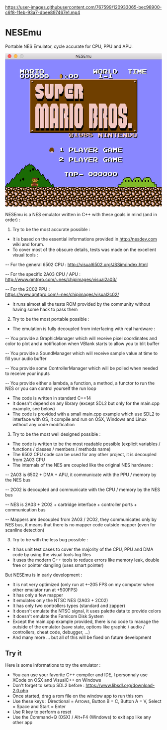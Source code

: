 
https://user-images.githubusercontent.com/767599/120933065-bec98900-c6f8-11eb-93a7-dbee897467e1.mp4

# NESEmu
Portable NES Emulator, cycle accurate for CPU, PPU and APU.

![](NESEmu.png)

NESEmu is a NES emulator written in C++ with these goals in mind (and in order) :

1) Try to be the most accurate possible :

- It is based on the essential informations provided in http://nesdev.com wiki and forum.
- To cover most of the obscure details, tests was made on the excellent visual tools :

-- For the general 6502 CPU : http://visual6502.org/JSSim/index.html

-- For the specific 2A03 CPU / APU : http://www.qmtpro.com/~nes/chipimages/visual2a03/

-- For the 2C02 PPU : https://www.qmtpro.com/~nes/chipimages/visual2c02/
- It runs almost all the tests ROM provided by the community without having some hack to pass them

2) Try to be the most portable possible :

- The emulation is fully decoupled from interfacing with real hardware :

-- You provide a GraphicManager which will receive pixel coordinates and color to plot and a notification when VBlank starts to allow you to blit buffer

-- You provide a SoundManager which will receive sample value at time to fill your audio buffer

-- You provide some ControllerManager which will be polled when needed to receive your inputs

-- You provide either a lambda, a function, a method, a functor to run the NES or you can control yourself the run loop
- The code is written in standard C++14
- It doesn't depend on any library (except SDL2 but only for the main.cpp example, see below)
- The code is provided with a small main.cpp example which use SDL2 to interface with OS, it compile and run on OSX, Windows and Linux without any code modification

3) Try to be the most well designed possible :
- The code is written to be the most readable possible (explicit variables / functions / classes / members / methods name)
- The 6502 CPU code can be used for any other project, it is decoupled from 2A03 CPU
- The internals of the NES are coupled like the original NES hardware :

-- 2A03 is 6502 + DMA + APU, it communicate with the PPU / memory by the NES bus

-- 2C02 is decoupled and communicate with the CPU / memory by the NES bus

-- NES is 2A03 + 2C02 + cartridge interface + controller ports + communication bus

-- Mappers are decoupled from 2A03 / 2C02, they communicates only by NES bus, it means that there is no mapper code outside mapper (even for scanline detection)

3) Try to be with the less bug possible :

- It has unit test cases to cover the majority of the CPU, PPU and DMA code by using the visual tools log files
- It uses the modern C++ tools to reduce errors like memory leak, double free or pointer dangling (uses smart pointer)


But NESEmu is in early development :

- It is not very optimized (only run at +-205 FPS on my computer when other emulator run at +500FPS)
- It has only a few mapper
- It emulates only the NTSC NES (2A03 + 2C02)
- It has only two controllers types (standard and zapper)
- It doesn't emulate the NTSC signal, it uses palette data to provide colors
- It doesn't emulate the Famicom Disk System
- Except the main.cpp example provided, there is no code to manage the outside of the emulator (save state, options like graphic / audio / controllers, cheat code, debugger, ...)
- And many more ... but all of this will be fixed on future development

## Try it

Here is some informations to try the emulator :

- You can use your favorite C++ compiler and IDE, I personnaly use XCode on OSX and VisualC++ on Windows
- Don't forget to setup SDL2 before : https://www.libsdl.org/download-2.0.php
- Once started, drag a rom file on the window app to run this rom
- Use these keys : Directional = Arrows, Button B = C, Button A = V, Select = Space and Start = Enter
- Use R key to perform a reset
- Use the Command+Q (OSX) / Alt+F4 (Windows) to exit app like any other app
